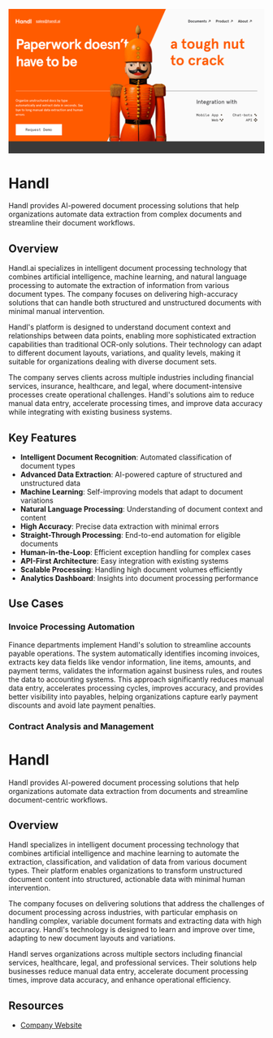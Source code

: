 ![Handl](assets\handl.png)

# Handl

Handl provides AI-powered document processing solutions that help organizations automate data extraction from complex documents and streamline their document workflows.

## Overview

Handl.ai specializes in intelligent document processing technology that combines artificial intelligence, machine learning, and natural language processing to automate the extraction of information from various document types. The company focuses on delivering high-accuracy solutions that can handle both structured and unstructured documents with minimal manual intervention.

Handl's platform is designed to understand document context and relationships between data points, enabling more sophisticated extraction capabilities than traditional OCR-only solutions. Their technology can adapt to different document layouts, variations, and quality levels, making it suitable for organizations dealing with diverse document sets.

The company serves clients across multiple industries including financial services, insurance, healthcare, and legal, where document-intensive processes create operational challenges. Handl's solutions aim to reduce manual data entry, accelerate processing times, and improve data accuracy while integrating with existing business systems.

## Key Features

- **Intelligent Document Recognition**: Automated classification of document types
- **Advanced Data Extraction**: AI-powered capture of structured and unstructured data
- **Machine Learning**: Self-improving models that adapt to document variations
- **Natural Language Processing**: Understanding of document context and content
- **High Accuracy**: Precise data extraction with minimal errors
- **Straight-Through Processing**: End-to-end automation for eligible documents
- **Human-in-the-Loop**: Efficient exception handling for complex cases
- **API-First Architecture**: Easy integration with existing systems
- **Scalable Processing**: Handling high document volumes efficiently
- **Analytics Dashboard**: Insights into document processing performance

## Use Cases

### Invoice Processing Automation

Finance departments implement Handl's solution to streamline accounts payable operations. The system automatically identifies incoming invoices, extracts key data fields like vendor information, line items, amounts, and payment terms, validates the information against business rules, and routes the data to accounting systems. This approach significantly reduces manual data entry, accelerates processing cycles, improves accuracy, and provides better visibility into payables, helping organizations capture early payment discounts and avoid late payment penalties.

### Contract Analysis and Management
# Handl

Handl provides AI-powered document processing solutions that help organizations automate data extraction from documents and streamline document-centric workflows.

## Overview

Handl specializes in intelligent document processing technology that combines artificial intelligence and machine learning to automate the extraction, classification, and validation of data from various document types. Their platform enables organizations to transform unstructured document content into structured, actionable data with minimal human intervention.

The company focuses on delivering solutions that address the challenges of document processing across industries, with particular emphasis on handling complex, variable document formats and extracting data with high accuracy. Handl's technology is designed to learn and improve over time, adapting to new document layouts and variations.

Handl serves organizations across multiple sectors including financial services, healthcare, legal, and professional services. Their solutions help businesses reduce manual data entry, accelerate document processing times, improve data accuracy, and enhance operational efficiency.

## Resources

- [Company Website](https://www.handl.ai/)
